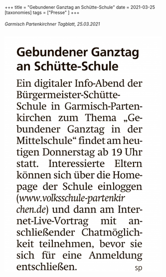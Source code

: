 +++
title = "Gebundener Ganztag an Schütte-Schule"
date = 2021-03-25
[taxonomies]
tags = ["Presse" ]
+++

###### Garmisch Partenkirchner Tagblatt, 25.03.2021

[![](images/Garmisch-Partenkirchner-Tagblatt-25.03.202131-684x1024.png)](https://volksschule-partenkirchen.de/wp-content/uploads/Garmisch-Partenkirchner-Tagblatt-25.03.202131.pdf)
